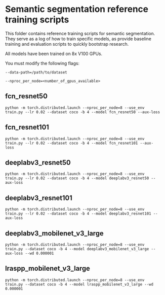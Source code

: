 # Semantic segmentation reference training scripts

This folder contains reference training scripts for semantic segmentation.
They serve as a log of how to train specific models, as provide baseline
training and evaluation scripts to quickly bootstrap research.

All models have been trained on 8x V100 GPUs.

You must modify the following flags:

`--data-path=/path/to/dataset`

`--nproc_per_node=<number_of_gpus_available>`

## fcn_resnet50
```
python -m torch.distributed.launch --nproc_per_node=8 --use_env train.py --lr 0.02 --dataset coco -b 4 --model fcn_resnet50 --aux-loss
```

## fcn_resnet101
```
python -m torch.distributed.launch --nproc_per_node=8 --use_env train.py --lr 0.02 --dataset coco -b 4 --model fcn_resnet101 --aux-loss
```

## deeplabv3_resnet50
```
python -m torch.distributed.launch --nproc_per_node=8 --use_env train.py --lr 0.02 --dataset coco -b 4 --model deeplabv3_resnet50 --aux-loss
```

## deeplabv3_resnet101
```
python -m torch.distributed.launch --nproc_per_node=8 --use_env train.py --lr 0.02 --dataset coco -b 4 --model deeplabv3_resnet101 --aux-loss
```

## deeplabv3_mobilenet_v3_large
```
python -m torch.distributed.launch --nproc_per_node=8 --use_env train.py --dataset coco -b 4 --model deeplabv3_mobilenet_v3_large --aux-loss --wd 0.000001
```

## lraspp_mobilenet_v3_large
```
python -m torch.distributed.launch --nproc_per_node=8 --use_env train.py --dataset coco -b 4 --model lraspp_mobilenet_v3_large --wd 0.000001
```
